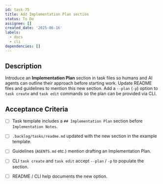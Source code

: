 ```yaml
---
id: task-75
title: Add Implementation Plan section
status: To Do
assignee: []
created_date: '2025-06-16'
labels:
  - docs
  - cli
dependencies: []
---
```


## Description

Introduce an **Implementation Plan** section in task files so humans and AI agents can outline their approach before starting work. Update README files and guidelines to mention this new section. Add a `--plan` (`-p`) option to `task create` and `task edit` commands so the plan can be provided via CLI.

## Acceptance Criteria

- [ ] Task template includes a `## Implementation Plan` section before `Implementation Notes`.
- [ ] `.backlog/tasks/readme.md` updated with the new section in the example template.
- [ ] Guidelines (`AGENTS.md` etc.) mention drafting an Implementation Plan.
- [ ] CLI `task create` and `task edit` accept `--plan` / `-p` to populate the section.
- [ ] README / CLI help documents the new option.


